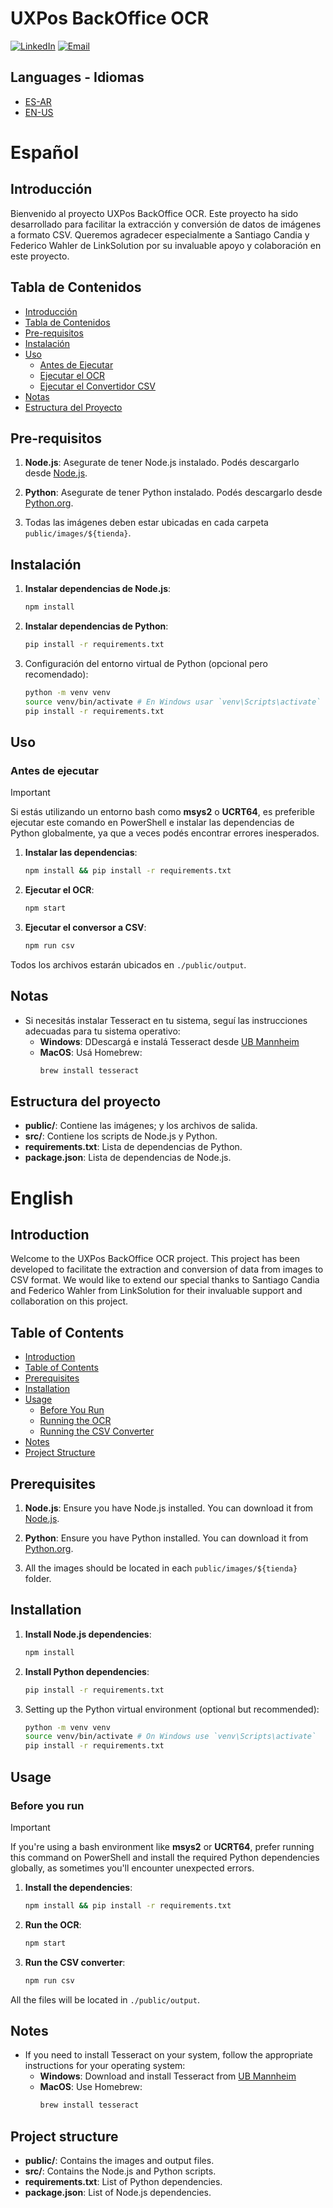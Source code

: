 # UXPos BackOffice OCR

[![LinkedIn](https://img.shields.io/badge/LinkedIn-0077B5?style=for-the-badge&logo=linkedin&logoColor=white)](https://www.linkedin.com/in/gzanelli/)
[![Email](https://img.shields.io/badge/Email-D14836?style=for-the-badge&logo=gmail&logoColor=white)](mailto:gonzalozanelli1@gmail.com)

## Languages - Idiomas

- [ES-AR](#español)
- [EN-US](#english)

# Español

## Introducción

Bienvenido al proyecto UXPos BackOffice OCR. Este proyecto ha sido desarrollado para facilitar la extracción y conversión de datos de imágenes a formato CSV. Queremos agradecer especialmente a Santiago Candia y Federico Wahler de LinkSolution por su invaluable apoyo y colaboración en este proyecto.

## Tabla de Contenidos

- [Introducción](#introducción)
- [Tabla de Contenidos](#tabla-de-contenidos)
- [Pre-requisitos](#pre-requisitos)
- [Instalación](#instalación)
- [Uso](#uso)
  - [Antes de Ejecutar](#antes-de-ejecutar)
  - [Ejecutar el OCR](#ejecutar-el-ocr)
  - [Ejecutar el Convertidor CSV](#ejecutar-el-convertidor-csv)
- [Notas](#notas)
- [Estructura del Proyecto](#estructura-del-proyecto)

## Pre-requisitos

1. **Node.js**: Asegurate de tener Node.js instalado. Podés descargarlo desde [Node.js](https://nodejs.org/).

2. **Python**: Asegurate de tener Python instalado. Podés descargarlo desde [Python.org](https://www.python.org/).

3. Todas las imágenes deben estar ubicadas en cada carpeta `public/images/${tienda}`.

## Instalación

1. **Instalar dependencias de Node.js**:

   ```sh
   npm install
   ```

2. **Instalar dependencias de Python**:

   ```sh
   pip install -r requirements.txt
   ```

3. Configuración del entorno virtual de Python (opcional pero recomendado):

   ```sh
   python -m venv venv
   source venv/bin/activate # En Windows usar `venv\Scripts\activate`
   pip install -r requirements.txt
   ```

## Uso

### Antes de ejecutar

> [!IMPORTANT]
> Si estás utilizando un entorno bash como **msys2** o **UCRT64**, es preferible ejecutar este comando en PowerShell e instalar las dependencias de Python globalmente, ya que a veces podés encontrar errores inesperados.

1. **Instalar las dependencias**:

   ```sh
   npm install && pip install -r requirements.txt
   ```

2. **Ejecutar el OCR**:
   ```sh
   npm start
   ```
3. **Ejecutar el conversor a CSV**:
   ```sh
   npm run csv
   ```

Todos los archivos estarán ubicados en `./public/output`.

## Notas

- Si necesitás instalar Tesseract en tu sistema, seguí las instrucciones adecuadas para tu sistema operativo:
  - **Windows**: DDescargá e instalá Tesseract desde [UB Mannheim](https://github.com/UB-Mannheim/tesseract/wiki)
  - **MacOS**: Usá Homebrew:
    ```sh
    brew install tesseract
    ```

## Estructura del proyecto

- **public/**: Contiene las imágenes; y los archivos de salida.
- **src/**: Contiene los scripts de Node.js y Python.
- **requirements.txt**: Lista de dependencias de Python.
- **package.json**: Lista de dependencias de Node.js.

# English

## Introduction

Welcome to the UXPos BackOffice OCR project. This project has been developed to facilitate the extraction and conversion of data from images to CSV format. We would like to extend our special thanks to Santiago Candia and Federico Wahler from LinkSolution for their invaluable support and collaboration on this project.

## Table of Contents

- [Introduction](#introduction)
- [Table of Contents](#table-of-contents)
- [Prerequisites](#prerequisites)
- [Installation](#installation)
- [Usage](#usage)
  - [Before You Run](#before-you-run)
  - [Running the OCR](#running-the-ocr)
  - [Running the CSV Converter](#running-the-csv-converter)
- [Notes](#notes)
- [Project Structure](#project-structure)

## Prerequisites

1. **Node.js**: Ensure you have Node.js installed. You can download it from [Node.js](https://nodejs.org/).

2. **Python**: Ensure you have Python installed. You can download it from [Python.org](https://www.python.org/).

3. All the images should be located in each `public/images/${tienda}` folder.

## Installation

1. **Install Node.js dependencies**:

   ```sh
   npm install
   ```

2. **Install Python dependencies**:

   ```sh
   pip install -r requirements.txt
   ```

3. Setting up the Python virtual environment (optional but recommended):

   ```sh
   python -m venv venv
   source venv/bin/activate # On Windows use `venv\Scripts\activate`
   pip install -r requirements.txt
   ```

## Usage

### Before you run

> [!IMPORTANT]
> If you're using a bash environment like **msys2** or **UCRT64**, prefer running this command on PowerShell and install the required Python dependencies globally, as sometimes you'll encounter unexpected errors.

1. **Install the dependencies**:

   ```sh
   npm install && pip install -r requirements.txt
   ```

2. **Run the OCR**:
   ```sh
   npm start
   ```
3. **Run the CSV converter**:
   ```sh
   npm run csv
   ```

All the files will be located in `./public/output`.

## Notes

- If you need to install Tesseract on your system, follow the appropriate instructions for your operating system:
  - **Windows**: Download and install Tesseract from [UB Mannheim](https://github.com/UB-Mannheim/tesseract/wiki)
  - **MacOS**: Use Homebrew:
    ```sh
    brew install tesseract
    ```

## Project structure

- **public/**: Contains the images and output files.
- **src/**: Contains the Node.js and Python scripts.
- **requirements.txt**: List of Python dependencies.
- **package.json**: List of Node.js dependencies.
